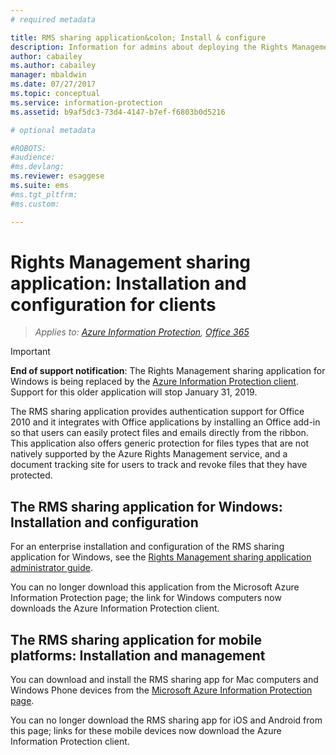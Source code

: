 ```yaml
---
# required metadata

title: RMS sharing application&colon; Install & configure
description: Information for admins about deploying the Rights Management (RMS) sharing application on Windows computers and mobile devices.
author: cabailey
ms.author: cabailey
manager: mbaldwin
ms.date: 07/27/2017
ms.topic: conceptual
ms.service: information-protection
ms.assetid: b9af5dc3-73d4-4147-b7ef-f6803b0d5216

# optional metadata

#ROBOTS:
#audience:
#ms.devlang:
ms.reviewer: esaggese
ms.suite: ems
#ms.tgt_pltfrm:
#ms.custom:

---
```


# Rights Management sharing application: Installation and configuration for clients

>*Applies to: [Azure Information Protection](https://azure.microsoft.com/pricing/details/information-protection), [Office 365](http://download.microsoft.com/download/E/C/F/ECF42E71-4EC0-48FF-AA00-577AC14D5B5C/Azure_Information_Protection_licensing_datasheet_EN-US.pdf)*

> [!IMPORTANT]
> **End of support notification**: The Rights Management sharing application for Windows is being replaced by the [Azure Information Protection client](./rms-client/aip-client.md). Support for this older application will stop January 31, 2019. 
 
The RMS sharing application provides authentication support for Office 2010 and it integrates with Office applications by installing an Office add-in so that users can easily protect files and emails directly from the ribbon. This application also offers generic protection for files types that are not natively supported by the Azure Rights Management service, and a document tracking site for users to track and revoke files that they have protected.

## The RMS sharing application for Windows: Installation and configuration
For an enterprise installation and configuration of the RMS sharing application for Windows, see the [Rights Management sharing application administrator guide](./rms-client/sharing-app-admin-guide.md).

You can no longer download this application from the Microsoft Azure Information Protection page; the link for Windows computers now downloads the Azure Information Protection client. 


## The RMS sharing application for mobile platforms: Installation and management
You can download and install the RMS sharing app for Mac computers and Windows Phone devices from the [Microsoft Azure Information Protection page](https://go.microsoft.com/fwlink/?LinkId=303970). 

You can no longer download the RMS sharing app for iOS and Android from this page; links for these mobile devices now download the Azure Information Protection client. 





